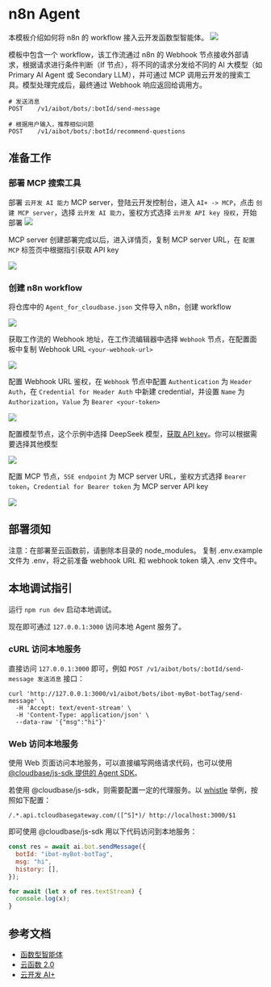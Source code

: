 # n8n Agent

本模板介绍如何将 n8n 的 workflow 接入云开发函数型智能体。
![](./images/n8n-workflow.png)

模板中包含一个 workflow，该工作流通过 n8n 的 Webhook 节点接收外部请求，根据请求进行条件判断（If 节点），将不同的请求分发给不同的 AI 大模型（如 Primary AI Agent 或 Secondary LLM），并可通过 MCP 调用云开发的搜索工具。模型处理完成后，最终通过 Webhook 响应返回给调用方。

```shell
# 发送消息
POST    /v1/aibot/bots/:botId/send-message

# 根据用户输入，推荐相似问题
POST    /v1/aibot/bots/:botId/recommend-questions
```

## 准备工作

### 部署 MCP 搜索工具
部署 `云开发 AI 能力` MCP server，登陆云开发控制台，进入 `AI+ -> MCP`，点击 `创建 MCP server`，选择 `云开发 AI 能力`，鉴权方式选择 `云开发 API key 授权`，开始部署
![](./images/deploy-mcp-1.png)

MCP server 创建部署完成以后，进入详情页，复制 MCP server URL，在 `配置 MCP` 标签页中根据指引获取 API key

![](./images/deploy-mcp-3.png)

### 创建 n8n workflow
将仓库中的 `Agent_for_cloudbase.json` 文件导入 n8n，创建 workflow

![](./images/n8n-import-workflow.png)

获取工作流的 Webhook 地址，在工作流编辑器中选择 `Webhook` 节点，在配置面板中复制 Webhook URL `<your-webhook-url>`

![](./images/n8n-webhook-config.png)

配置 Webhook URL 鉴权，在 `Webhook` 节点中配置 `Authentication` 为 `Header Auth`，在 `Credential for Header Auth` 中新建 credential，并设置 `Name` 为 `Authorization`，`Value` 为 `Bearer <your-token>`

![](./images/n8n-webhook-auth.png)

配置模型节点，这个示例中选择 DeepSeek 模型，[获取 API key](https://api-docs.deepseek.com/)。你可以根据需要选择其他模型

![](./images/n8n-model-config.png)

配置 MCP 节点，`SSE endpoint` 为 MCP server URL，鉴权方式选择 `Bearer token`，`Credential for Bearer token` 为 MCP server API key

![](./images/n8n-mcp-config.png)

## 部署须知

注意：在部署至云函数前，请删除本目录的 node_modules。
复制 .env.example 文件为 .env，将之前准备 webhook URL 和 webhook token 填入 .env 文件中。

## 本地调试指引

运行 `npm run dev` 启动本地调试。

现在即可通过 `127.0.0.1:3000` 访问本地 Agent 服务了。

### cURL 访问本地服务

直接访问 `127.0.0.1:3000` 即可，例如 `POST /v1/aibot/bots/:botId/send-message 发送消息` 接口：

```shell
curl 'http://127.0.0.1:3000/v1/aibot/bots/ibot-myBot-botTag/send-message' \
  -H 'Accept: text/event-stream' \
  -H 'Content-Type: application/json' \
  --data-raw '{"msg":"hi"}'
```

### Web 访问本地服务

使用 Web 页面访问本地服务，可以直接编写网络请求代码，也可以使用 [@cloudbase/js-sdk 提供的 Agent SDK](https://docs.cloudbase.net/ai/agent/sdk)。

若使用 @cloudbase/js-sdk，则需要配置一定的代理服务。以 [whistle](https://wproxy.org/whistle/) 举例，按照如下配置：

```shell
/.*.api.tcloudbasegateway.com/([^S]*)/ http://localhost:3000/$1
```

即可使用 @cloudbase/js-sdk 用以下代码访问到本地服务：

```js
const res = await ai.bot.sendMessage({
  botId: "ibot-myBot-botTag",
  msg: "hi",
  history: [],
});

for await (let x of res.textStream) {
  console.log(x);
}
```

## 参考文档

- [函数型智能体](https://docs.cloudbase.net/ai/cbrf-agent/intro)
- [云函数 2.0](https://docs.cloudbase.net/cbrf/intro)
- [云开发 AI+](https://docs.cloudbase.net/ai/introduce)
